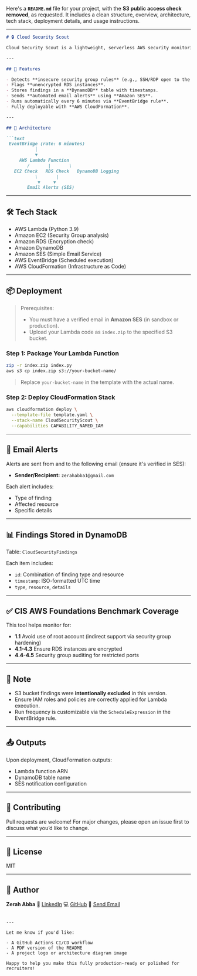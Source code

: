 Here's a **`README.md`** file for your project, with the **S3 public access check removed**, as requested. It includes a clean structure, overview, architecture, tech stack, deployment details, and usage instructions.

---

````markdown
# 🔒 Cloud Security Scout

Cloud Security Scout is a lightweight, serverless AWS security monitoring tool built with **AWS Lambda**, **DynamoDB**, **SES**, and **CloudFormation**. It automatically scans your AWS environment for critical misconfigurations and sends email alerts to help maintain compliance with the **CIS AWS Foundations Benchmark**.

---

## 🚀 Features

- Detects **insecure security group rules** (e.g., SSH/RDP open to the world).
- Flags **unencrypted RDS instances**.
- Stores findings in a **DynamoDB** table with timestamps.
- Sends **automated email alerts** using **Amazon SES**.
- Runs automatically every 6 minutes via **EventBridge rule**.
- Fully deployable with **AWS CloudFormation**.

---

## 🧱 Architecture

```text
 EventBridge (rate: 6 minutes)
           │
           ▼
     AWS Lambda Function
        /       |       \
   EC2 Check   RDS Check   DynamoDB Logging
           \       |
            ▼     ▼
        Email Alerts (SES)
````

---

## 🛠️ Tech Stack

* AWS Lambda (Python 3.9)
* Amazon EC2 (Security Group analysis)
* Amazon RDS (Encryption check)
* Amazon DynamoDB
* Amazon SES (Simple Email Service)
* AWS EventBridge (Scheduled execution)
* AWS CloudFormation (Infrastructure as Code)

---

## 📦 Deployment

> Prerequisites:
>
> * You must have a verified email in **Amazon SES** (in sandbox or production).
> * Upload your Lambda code as `index.zip` to the specified S3 bucket.

### Step 1: Package Your Lambda Function

```bash
zip -r index.zip index.py
aws s3 cp index.zip s3://your-bucket-name/
```

> Replace `your-bucket-name` in the template with the actual name.

### Step 2: Deploy CloudFormation Stack

```bash
aws cloudformation deploy \
  --template-file template.yaml \
  --stack-name CloudSecurityScout \
  --capabilities CAPABILITY_NAMED_IAM
```

---

## 📩 Email Alerts

Alerts are sent from and to the following email (ensure it's verified in SES):

* **Sender/Recipient:** `zerahabba1@gmail.com`

Each alert includes:

* Type of finding
* Affected resource
* Specific details

---

## 📊 Findings Stored in DynamoDB

Table: `CloudSecurityFindings`

Each item includes:

* `id`: Combination of finding type and resource
* `timestamp`: ISO-formatted UTC time
* `type`, `resource`, `details`

---

## ✅ CIS AWS Foundations Benchmark Coverage

This tool helps monitor for:

* **1.1** Avoid use of root account (indirect support via security group hardening)
* **4.1-4.3** Ensure RDS instances are encrypted
* **4.4-4.5** Security group auditing for restricted ports

---

## 📌 Note

* S3 bucket findings were **intentionally excluded** in this version.
* Ensure IAM roles and policies are correctly applied for Lambda execution.
* Run frequency is customizable via the `ScheduleExpression` in the EventBridge rule.

---

## 📤 Outputs

Upon deployment, CloudFormation outputs:

* Lambda function ARN
* DynamoDB table name
* SES notification configuration

---

## 🤝 Contributing

Pull requests are welcome! For major changes, please open an issue first to discuss what you’d like to change.

---

## 📜 License

MIT

---

## 🧠 Author

**Zerah Abba**
🔗 [LinkedIn](https://www.linkedin.com/in/zerah-abba)
💻 [GitHub](https://github.com/zerahabba1)
📧 [Send Email](https://mail.google.com/mail/?view=cm&fs=1&to=zerahabba1@gmail.com)

```

---

Let me know if you'd like:

- A GitHub Actions CI/CD workflow
- A PDF version of the README
- A project logo or architecture diagram image

Happy to help you make this fully production-ready or polished for recruiters!
```

